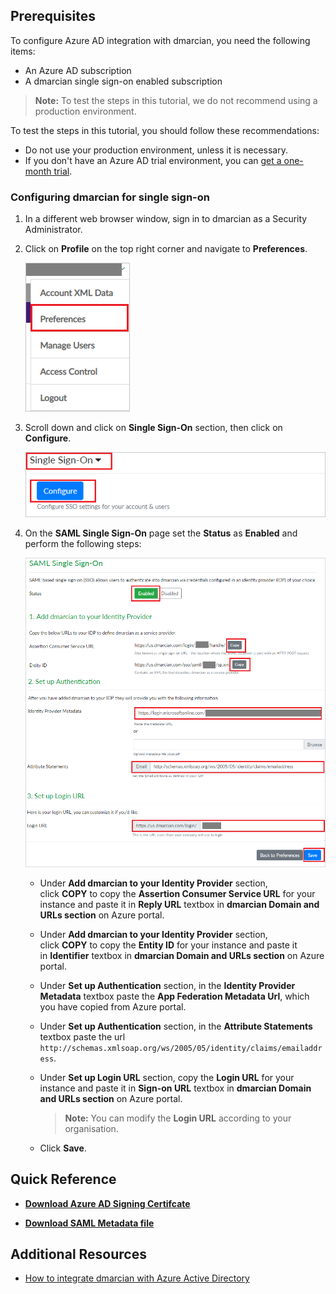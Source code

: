 ## Prerequisites

To configure Azure AD integration with dmarcian, you need the following items:

- An Azure AD subscription
- A dmarcian single sign-on enabled subscription

> **Note:**
> To test the steps in this tutorial, we do not recommend using a production environment.

To test the steps in this tutorial, you should follow these recommendations:

- Do not use your production environment, unless it is necessary.
- If you don't have an Azure AD trial environment, you can [get a one-month trial](https://azure.microsoft.com/pricing/free-trial/).

### Configuring dmarcian for single sign-on

1. In a different web browser window, sign in to dmarcian as a Security Administrator.

2. Click on **Profile** on the top right corner and navigate to **Preferences**.

	![The Preferences ](./media/tutorial_dmarcian_pref.png)

3. Scroll down and click on **Single Sign-On** section, then click on **Configure**.

	![The single ](./media/tutorial_dmarcian_sso.png)

4. On the **SAML Single Sign-On** page set the **Status** as **Enabled** and perform the following steps:

	![The authentication ](./media/tutorial_dmarcian_auth.png)

	* Under **Add dmarcian to your Identity Provider** section, click **COPY** to copy the **Assertion Consumer Service URL** for your instance and paste it in **Reply URL** textbox in **dmarcian Domain and URLs section** on Azure portal.

	* Under **Add dmarcian to your Identity Provider** section, click **COPY** to copy the **Entity ID** for your instance and paste it in **Identifier** textbox in **dmarcian Domain and URLs section** on Azure portal.

	* Under **Set up Authentication** section, in the **Identity Provider Metadata** textbox paste the **App Federation Metadata Url**, which you have copied from Azure portal.

	* Under **Set up Authentication** section, in the **Attribute Statements** textbox paste the url `http://schemas.xmlsoap.org/ws/2005/05/identity/claims/emailaddress`.

	* Under **Set up Login URL** section, copy the **Login URL** for your instance and paste it in **Sign-on URL** textbox in **dmarcian Domain and URLs section** on Azure portal.

		> **Note:**
		> You can modify the **Login URL** according to your organisation.

	* Click **Save**.


## Quick Reference

* **[Download Azure AD Signing Certifcate](%metadata:CertificateDownloadRawUrl%)**

* **[Download SAML Metadata file](%metadata:metadataDownloadUrl%)**


## Additional Resources

* [How to integrate dmarcian with Azure Active Directory](https://docs.microsoft.com/azure/active-directory/saas-apps/dmarcian-tutorial)
